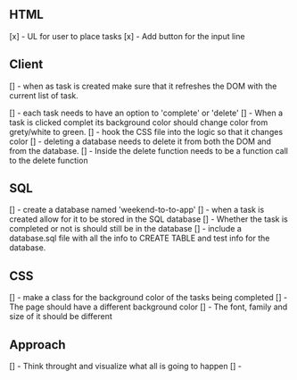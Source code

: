 ## HTML
[x] - UL for user to place tasks
[x] - Add button for the input line

## Client
[] - when as task is created make sure that it refreshes the DOM with the current list of task.

[] - each task needs to have an option to 'complete' or 'delete'
[] - When a task is clicked complet its background color should change color from grety/white to green. 
    [] - hook the CSS file into the logic so that it changes color 
[] - deleting a database needs to delete it from both the DOM and from the database. 
    [] - Inside the delete function needs to be a function call to the delete function

## SQL 
[] - create a database named 'weekend-to-to-app'
[] - when a task is created allow for it to be stored in the SQL database
[] - Whether the task is completed or not is should still be in the database
[] - include a database.sql file with all the info to CREATE TABLE and test info for the database.



## CSS
[] - make a class for the background color of the tasks being completed 
[] - The page should have a different background color
[] - The font, family and size of it should be different

## Approach
[] - Think throught and visualize what all is going to happen 
[] - 